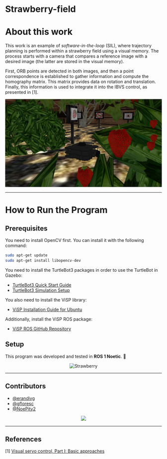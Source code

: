 # Strawberry-field

# **About this work**  

This work is an example of *software-in-the-loop* (SIL), where trajectory planning is performed within a strawberry field using a visual memory. The process starts with a camera that compares a reference image with a desired image (the latter are stored in the visual memory). 

First, ORB points are detected in both images, and then a point correspondence is established to gather information and compute the homography matrix. This matrix provides data on rotation and translation. Finally, this information is used to integrate it into the IBVS control, as presented in [1].

<p align="center">
  <img src="world.jpg" alt="mundo" />
</p>

---

# **How to Run the Program**  

## **Prerequisites**  

You need to install OpenCV first. You can install it with the following command:

```bash
sudo apt-get update
sudo apt-get install libopencv-dev
```

You need to install the TurtleBot3 packages in order to use the TurtleBot in Gazebo:

- [TurtleBot3 Quick Start Guide](https://emanual.robotis.com/docs/en/platform/turtlebot3/quick-start/)
- [TurtleBot3 Simulation Setup](https://emanual.robotis.com/docs/en/platform/turtlebot3/simulation/)

You also need to install the ViSP library:

- [ViSP Installation Guide for Ubuntu](https://visp-doc.inria.fr/doxygen/visp-daily/tutorial-install-ubuntu.html)

Additionally, install the ViSP ROS package:

- [ViSP ROS GitHub Repository](https://github.com/lagadic/visp_ros)

## **Setup** 



This program was developed and tested in **ROS 1 Noetic**. 🚀

<p align="center">
  <img src="cultivo.gif" alt="Strawberry" />
</p>

---

## Contributors  

- [@erandivg](https://github.com/erandivg)  
- [@gfloresc](https://github.com/gfloresc)  
- [@NoePity2](https://github.com/NoePity2)

<p align="center">
  <a href="https://github.com/erandivg/strawberry_field_ws/graphs/contributors">
    <img src="https://contrib.rocks/image?repo=erandivg/strawberry_field_ws" />
  </a>
</p>

---

## References

[1] [Visual servo control, Part I: Basic approaches](https://inria.hal.science/inria-00350283v1/document)


